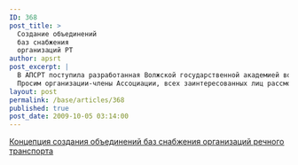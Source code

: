 ```yaml
---
ID: 368
post_title: >
  Создание объединений
  баз снабжения
  организаций РТ
author: apsrt
post_excerpt: |
  В АПСРТ поступила разработанная Волжской государственной академией водного транспорта Концепция создания объединений баз снабжения организаций речного транспорта (приводятся ее основные положения).<br />
  Просим организации-члены Ассоциации, всех заинтересованных лиц рассмотреть прилагаемые материалы и направить вашу  оценку актуальности     решаемой задачи и практичности предлагаемой концепции ее решения разработчику - доценту кафедры логистики и маркетинга ВГАВТ Цверову  Владимиру Викторовичу по адресу  tsvv@mail.ru
layout: post
permalink: /base/articles/368
published: true
post_date: 2009-10-05 03:14:00
---
```

<a href="http://www.apsrt.ru/docs/koncepcia.doc"><span style="text-decoration:underline;"> Концепция создания объединений баз снабжения организаций речного транспорта </span></a>